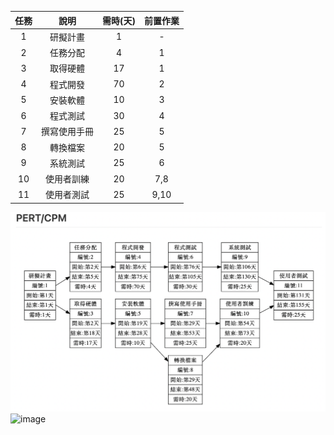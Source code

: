 
| **任務** | **說明** | **需時(天)**| **前置作業** |
|:--:|:----:|:---:|:---:|
| 1 | 研擬計畫 | 1 | - |
| 2 | 任務分配 | 4 | 1 |
| 3 | 取得硬體 | 17 | 1 |
| 4 | 程式開發 | 70 | 2 |
| 5 | 安裝軟體 | 10 | 3 |
| 6 | 程式測試 | 30 | 4 |
| 7 | 撰寫使用手冊 | 25 | 5 |
| 8 | 轉換檔案 | 20 | 5 |
| 9 | 系統測試 | 25 | 6 |
| 10 | 使用者訓練 | 20 | 7,8 |
| 11 | 使用者測試 | 25 | 9,10 |

![image](PERT.png)
![image]([https://user-images.githubusercontent.com/113879635/194512379-dbca8684-1526-4044-82b3-2f51ec9c8f33.png](https://mermaid-js.github.io/mermaid-live-editor/view#pako:eNqdV1tv40QY_SuRVysVyY08vruPvT0VeGjFU14m9jix4tjFmew2VJV42VVLhSqxobACBCsQ6tKKiwAB6i78mc2l_4LxrZ6Z2E5gIjW1v3POd5nLNzkW7NBBwobQgQHGDTJaQfwXe9hHjdn489nZX5MvL9OXA2RjLwwas2_G02c386vT2afXqQVMvnsZfzc2IBBlSZbXgbQuKSJwUjvLf3N7Ozl_Pjl9evfk49SiFnxZhC5GUYMIqaXsycXl5O_PZi9u7q7HmXejoCsFHRil_NnV-eTVxd3l-ez5q9RiSAVfzfmyaEjl_n88m3_71fz268I_xddyviKS9zUBTP-8mb_8PrUolICeC6gieV8qMP3k58lP129e_zMbX03PzidPP0rtslbIGLmMJpL3pTLz12fTiy-mP4ynL04zASoOkxaoSOTX29nvv9CJ0BFYuYBeGUGawvzDJ_OrZ7M_flsMAki5iFEZxb1IVSAA5CIWE0n6nQ9BFPoo6kPPIbvhOLa1BNxFfdQSNsi_DnLh0MctQaRM78HIg20fDWLMcaYrtKHd60ThMHBS6uOuh1FGjO2HkdeH0Wgr9MMoRTzY2drZ2t2lMCS5MHA4lEuGQyuRpLDHgroDf82U4rUnPRQblt6UDVWTLFNSrIdvLQaxGUYOiji-rBIBPeablfz7AEsV9HsBpanJlgqAoasGI5DHXso3lweQJXCAjjBdI6AARZLKAuWREhkyKImIA0ad9prV1KRsAFLVyic6QN8LEO1PSQbjjw2ItZKVGGz2OvULpAAsrI12UleQmS3FkLY3F8xyZoZkMN5hFIWPuwg6tRm4YYB3Yd_zRymi1SJZRag9tLsIN_qD-FlsPEKRAwMoNuLd4nP0fe-DbIcB_fCILh9sI3-T20oPkBl_KFhA2ldNmRJzkmpVIWx_OCAzX1PJHEHLLBQsOx_2vKBXP-lxY62edeR00N5qmUMbh0xQydbVrKYu60A3ZVklLYg8GoauKboCZDPeT0bTkoClS4apKsx-SuWqK5nYua3R9kmUPGaPXfedCI3odet1AuhXFyC1H9RujXRphEck2tpD9B5Xesj970olsksq4Yfh4RJIEGK0ENniwkpgbKJkgWrQ4TDLp8Z7BOOGuehT1_VyJOdWjT_MGfT-EAU2emfYbzOKfMfLWjWrR85VuAYkOe5VctyYyUVDaqoWsyh9vF_GXeJALgqlMs0Aw0FvMX9NUd22zcPY5E1oSY7DYeKa73mdLq4JLcetANmGUa9mCnPYu0M88By0AnLL9-xefEFh-54CdIWfcHSwWmkoMFugtmsbrkshO5FHdw8_rhN3GDhhUCJVi-Qj5HB25OHFLFzXJIOHsasRMZMbOnDEHWQsIjkEaqYAkQYacSXSNJkMHsSfdQso24eDQYyquuK4nu8fjA6RVHUQ5gBQ1eJygFycj4qkLr9F5jyl4AG54FVe_nKeSvEMfXV_WsFb_w_udOqGubozgwrSNCu9xbSTVnBCfkjAIQ73R4EtbOBoiERheOhAjLY92Ilgn32543ikZ-bvUPL0dvqTPPllfvIvOL7GTQ))

